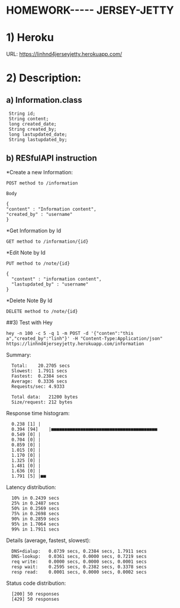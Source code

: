 # HOMEWORK----- JERSEY-JETTY
# 1) Heroku

 URL: https://linhnd4jerseyjetty.herokuapp.com/



# 2) Description:
## a) Information.class

     String id;
     String content;
     long created_date;
     String created_by;
     long lastupdated_date;
     String lastupdated_by;

## b) RESfulAPI instruction

*Create a new Information:

    POST method to /information

    Body

    {
    "content" : "Information content",
    "created_by" : "username"
    }


*Get Information by Id

    GET method to /information/{id}


*Edit Note by Id

    PUT method to /note/{id}

    {
      "content" : "information content",
      "lastupdated_by" : "username"
    }
*Delete Note By Id

    DELETE method to /note/{id}

##3) Test with Hey

    hey -n 100 -c 5 -q 1 -m POST -d '{"conten":"this a","created_by":"linh"}' -H "Content-Type:Application/json" https://linhnd4jerseyjetty.herokuapp.com/information

Summary:
   
      Total:	20.2705 secs
      Slowest:	1.7911 secs
      Fastest:	0.2384 secs
      Average:	0.3336 secs
      Requests/sec:	4.9333
      
      Total data:	21200 bytes
      Size/request:	212 bytes

Response time histogram:
   
      0.238 [1]	|
      0.394 [94]	|■■■■■■■■■■■■■■■■■■■■■■■■■■■■■■■■■■■■■■■■
      0.549 [0]	|
      0.704 [0]	|
      0.859 [0]	|
      1.015 [0]	|
      1.170 [0]	|
      1.325 [0]	|
      1.481 [0]	|
      1.636 [0]	|
      1.791 [5]	|■■


Latency distribution:
   
      10% in 0.2439 secs
      25% in 0.2487 secs
      50% in 0.2569 secs
      75% in 0.2698 secs
      90% in 0.2859 secs
      95% in 1.7064 secs
      99% in 1.7911 secs

Details (average, fastest, slowest):
   
      DNS+dialup:	0.0739 secs, 0.2384 secs, 1.7911 secs
      DNS-lookup:	0.0361 secs, 0.0000 secs, 0.7219 secs
      req write:	0.0000 secs, 0.0000 secs, 0.0001 secs
      resp wait:	0.2595 secs, 0.2382 secs, 0.3378 secs
      resp read:	0.0001 secs, 0.0000 secs, 0.0002 secs

Status code distribution:
    
      [200]	50 responses
      [429]	50 responses
